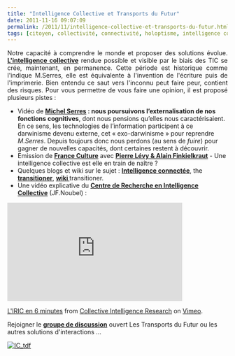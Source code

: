 ```yaml
---
title: "Intelligence Collective et Transports du Futur"
date: 2011-11-16 09:07:09
permalink: /2011/11/intelligence-collective-et-transports-du-futur.html
tags: [citoyen, collectivité, connectivité, holoptisme, intelligence collective, internet]
---
```


<p style="text-align: justify;">Notre capacité à comprendre le monde et proposer des solutions évolue. <a href="http://fr.wikipedia.org/wiki/Intelligence_collective" target="_blank"><strong>L'intelligence collective</strong></a> rendue possible et visible par le biais des TIC se crée, maintenant, en permanence. Cette période est historique comme l'indique M.Serres, elle est équivalente à l'invention de l'écriture puis de l'imprimerie. Bien entendu ce saut vers l'inconnu peut faire peur, contient des risques. Pour vous permettre de vous faire une opinion, il est proposé plusieurs pistes : </p>  <!--more-->   <ul> <li>Vidéo de <strong><a href="http://interstices.info/jcms/c_15918/les-nouvelles-technologies-que-nous-apportent-elles" target="_blank">Michel Serres</a> : nous poursuivons l’externalisation de nos fonctions cognitives</strong>,  dont nous pensions qu’elles nous caractérisaient. En ce sens, les  technologies de l’information participent à ce darwinisme devenu  externe, cet « exo-darwinisme » pour reprendre <em>M.Serres</em>. Depuis toujours donc nous perdons (au sens de <em>fuire</em>) pour gagner de nouvelles capacités, dont certaines restent à découvrir.</li> <li>Emission de <a href="http://www.franceculture.fr/emission-une-intelligence-collective-est-elle-en-train-de-na%c3%aetre-2007-06-01.html" target="_self"><strong>France Culture</strong></a> avec <a href="http://www.youtube.com/watch?v=N3Tc0E9Dz4g" target="_blank"><strong>Pierre Lévy & Alain Finkielkraut</strong></a> - Une intelligence collective est elle en train de naître ? </li> <li>Quelques blogs et wiki sur le sujet : <a href="http://intelligences-connectees.fr/2010/03/12/lintelligence-collective-globale-ou-lavenement-de-lholoptisme-etendu/" target="_blank"><strong>Intelligence connectée</strong></a>, the <a href="http://people.thetransitioner.org/" target="_self"><strong>transitioner</strong></a>, <a href="http://wiki.thetransitioner.org/" target="_blank"><strong>wiki </strong></a>transitioner.</li> <li>Une vidéo explicative du <a href="http://iric.fr/" target="_blank"><strong>Centre de Recherche en Intelligence Collective</strong></a> (JF.Noubel) :</li> </ul> <p><iframe frameborder="0" height="225" src="http://player.vimeo.com/video/24145602?title=0&byline=0&portrait=0" width="400"></iframe></p> <p><a href="http://vimeo.com/24145602">L'IRIC en 6 minutes</a> from <a href="http://vimeo.com/jfnoubel">Collective Intelligence Research</a> on <a href="http://vimeo.com">Vimeo</a>.</p> <p>Rejoigner le <a href="http://www.linkedin.com/groups/Transports-Futur-2695799?gid=2695799&trk=hb_side_g" target="_blank"><strong>groupe de discussion</strong></a> ouvert Les Transports du Futur ou les autres solutions d'interactions ...</p> <p><a href="https://gabrielplassat.github.io/transportsdufutur/wp-content/uploads/sites/6/old/6a0120a66d2ad4970b015436f2ebe8970c-800wi.jpg" rel="lightbox"><img rel="lightbox[]" alt="IC_tdf" class="asset  asset-image at-xid-6a0120a66d2ad4970b015436f2ebe8970c" src="/wp-content/uploads/sites/6/old/6a0120a66d2ad4970b015436f2ebe8970c-500wi.jpg" style="display: block; margin-left: auto; margin-right: auto;" title="IC_tdf" /></a><br /><br /></p>
